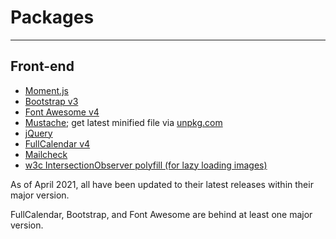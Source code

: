 # Packages

----

## Front-end

* [Moment.js](https://github.com/moment/moment/releases)
* [Bootstrap v3](https://getbootstrap.com/docs/3.3/)
* [Font Awesome v4](https://fontawesome.com/v4.7/)
* [Mustache](https://github.com/janl/mustache.js/releases); get latest minified file via [unpkg.com](https://unpkg.com/mustache@latest/mustache.min.js)
* [jQuery](https://github.com/jquery/jquery/releases)
* [FullCalendar v4](https://github.com/fullcalendar/fullcalendar/releases)
* [Mailcheck](https://github.com/mailcheck/mailcheck/releases)
* [w3c IntersectionObserver polyfill (for lazy loading images)](https://github.com/w3c/IntersectionObserver/tree/main/polyfill)

As of April 2021, all have been updated to their latest releases within their major version.

FullCalendar, Bootstrap, and Font Awesome are behind at least one major version.
